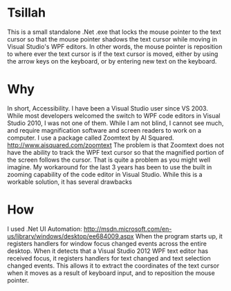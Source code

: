 Tsillah
=======

This is a small standalone .Net .exe that locks the mouse pointer to the text cursor so that the mouse pointer shadows the text cursor while moving in Visual Studio's WPF editors. In other words, the mouse pointer is reposition to where ever the text cursor is if the text cursor is moved, either by using the arrow keys on the keyboard, or by entering new text on the keyboard.

Why
===

In short, Accessibility.
I have been a Visual Studio user since VS 2003. While most developers welcomed the switch to WPF code editors in Visual Studio 2010, I was not one of them. While I am not blind, I cannot see much, and require magnification software and screen readers to work on a computer. I use a package called Zoomtext by AI Squared.  http://www.aisquared.com/zoomtext
The problem is that Zoomtext does not have the ability to track the WPF text cursor so that the magnified portion of the screen follows the cursor. That is quite a problem as you might well imagine.
My workaround for the last 3 years has been to use the built in zooming capability of the code editor in Visual Studio. While this is a workable solution, it has several drawbacks


How
===

I used .Net UI Automation: http://msdn.microsoft.com/en-us/library/windows/desktop/ee684009.aspx
When the program starts up, it registers handlers for window focus changed events across the entire desktop. When it detects that a Visual Studio 2012 WPF text editor has received focus, it registers handlers for text changed and text selection changed events. This allows it to extract the coordinates of the text cursor when it moves as a result of keyboard input, and to reposition the mouse pointer.
